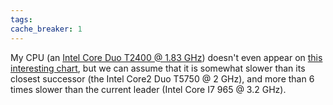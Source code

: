 ```yaml
---
tags: 
cache_breaker: 1
---
```


My CPU (an [Intel Core Duo T2400 @ 1.83 GHz](http://www.everymac.com/systems/apple/imac/stats/imac_cd_1.83_17.html)) doesn't even appear on [this interesting chart](http://www.cpubenchmark.net/common_cpus.html), but we can assume that it is somewhat slower than its closest successor (the Intel Core2 Duo T5750 @ 2 GHz), and more than 6 times slower than the current leader (Intel Core I7 965 @ 3.2 GHz).
